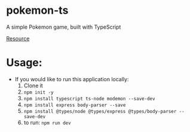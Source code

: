 # pokemon-ts
A simple Pokemon game, built with TypeScript

[Resource](https://blog.bitsrc.io/understanding-a-restful-api-using-node-js-and-typescript-6f9cede6b579)

# Usage:
* If you would like to run this application locally:
  1. Clone it
  2. `npm init -y`
  3. `npm install typescript ts-node modemon --save-dev`
  4. `npm install express body-parser --save`
  5. `npm install @types/node @types/express @types/body-parser --save-dev`
  6. to run: `npm run dev`
